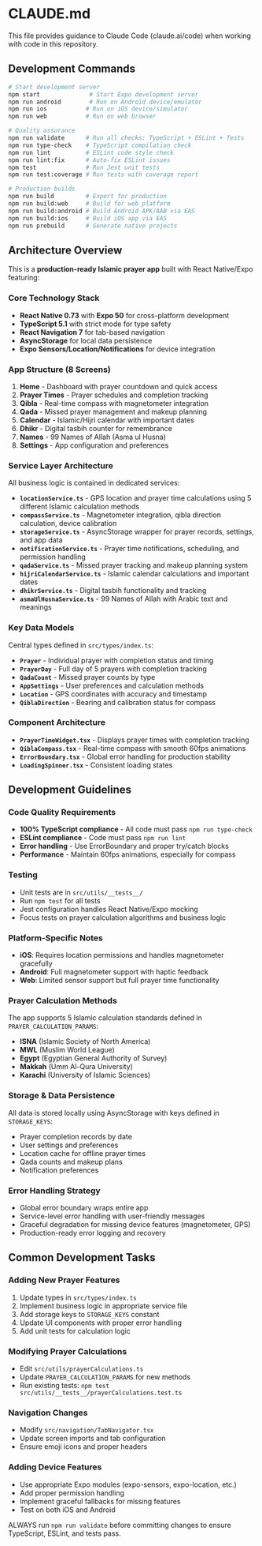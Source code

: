 # CLAUDE.md

This file provides guidance to Claude Code (claude.ai/code) when working with code in this repository.

## Development Commands

```bash
# Start development server
npm start              # Start Expo development server
npm run android        # Run on Android device/emulator  
npm run ios           # Run on iOS device/simulator
npm run web           # Run on web browser

# Quality assurance
npm run validate      # Run all checks: TypeScript + ESLint + Tests
npm run type-check    # TypeScript compilation check
npm run lint          # ESLint code style check
npm run lint:fix      # Auto-fix ESLint issues
npm test              # Run Jest unit tests
npm run test:coverage # Run tests with coverage report

# Production builds
npm run build         # Export for production
npm run build:web     # Build for web platform
npm run build:android # Build Android APK/AAB via EAS
npm run build:ios     # Build iOS app via EAS
npm run prebuild      # Generate native projects
```

## Architecture Overview

This is a **production-ready Islamic prayer app** built with React Native/Expo featuring:

### Core Technology Stack
- **React Native 0.73** with **Expo 50** for cross-platform development
- **TypeScript 5.1** with strict mode for type safety  
- **React Navigation 7** for tab-based navigation
- **AsyncStorage** for local data persistence
- **Expo Sensors/Location/Notifications** for device integration

### App Structure (8 Screens)
1. **Home** - Dashboard with prayer countdown and quick access
2. **Prayer Times** - Prayer schedules and completion tracking 
3. **Qibla** - Real-time compass with magnetometer integration
4. **Qada** - Missed prayer management and makeup planning
5. **Calendar** - Islamic/Hijri calendar with important dates
6. **Dhikr** - Digital tasbih counter for remembrance
7. **Names** - 99 Names of Allah (Asma ul Husna)
8. **Settings** - App configuration and preferences

### Service Layer Architecture
All business logic is contained in dedicated services:

- **`locationService.ts`** - GPS location and prayer time calculations using 5 different Islamic calculation methods
- **`compassService.ts`** - Magnetometer integration, qibla direction calculation, device calibration
- **`storageService.ts`** - AsyncStorage wrapper for prayer records, settings, and app data
- **`notificationService.ts`** - Prayer time notifications, scheduling, and permission handling
- **`qadaService.ts`** - Missed prayer tracking and makeup planning system
- **`hijriCalendarService.ts`** - Islamic calendar calculations and important dates
- **`dhikrService.ts`** - Digital tasbih functionality and tracking
- **`asmaUlHusnaService.ts`** - 99 Names of Allah with Arabic text and meanings

### Key Data Models
Central types defined in `src/types/index.ts`:
- **`Prayer`** - Individual prayer with completion status and timing
- **`PrayerDay`** - Full day of 5 prayers with completion tracking
- **`QadaCount`** - Missed prayer counts by type
- **`AppSettings`** - User preferences and calculation methods
- **`Location`** - GPS coordinates with accuracy and timestamp
- **`QiblaDirection`** - Bearing and calibration status for compass

### Component Architecture
- **`PrayerTimeWidget.tsx`** - Displays prayer times with completion tracking
- **`QiblaCompass.tsx`** - Real-time compass with smooth 60fps animations
- **`ErrorBoundary.tsx`** - Global error handling for production stability
- **`LoadingSpinner.tsx`** - Consistent loading states

## Development Guidelines

### Code Quality Requirements
- **100% TypeScript compliance** - All code must pass `npm run type-check`
- **ESLint compliance** - Code must pass `npm run lint` 
- **Error handling** - Use ErrorBoundary and proper try/catch blocks
- **Performance** - Maintain 60fps animations, especially for compass

### Testing
- Unit tests are in `src/utils/__tests__/`
- Run `npm test` for all tests
- Jest configuration handles React Native/Expo mocking
- Focus tests on prayer calculation algorithms and business logic

### Platform-Specific Notes
- **iOS**: Requires location permissions and handles magnetometer gracefully
- **Android**: Full magnetometer support with haptic feedback  
- **Web**: Limited sensor support but full prayer time functionality

### Prayer Calculation Methods
The app supports 5 Islamic calculation standards defined in `PRAYER_CALCULATION_PARAMS`:
- **ISNA** (Islamic Society of North America)
- **MWL** (Muslim World League) 
- **Egypt** (Egyptian General Authority of Survey)
- **Makkah** (Umm Al-Qura University)
- **Karachi** (University of Islamic Sciences)

### Storage & Data Persistence
All data is stored locally using AsyncStorage with keys defined in `STORAGE_KEYS`:
- Prayer completion records by date
- User settings and preferences  
- Location cache for offline prayer times
- Qada counts and makeup plans
- Notification preferences

### Error Handling Strategy
- Global error boundary wraps entire app
- Service-level error handling with user-friendly messages
- Graceful degradation for missing device features (magnetometer, GPS)
- Production-ready error logging and recovery

## Common Development Tasks

### Adding New Prayer Features
1. Update types in `src/types/index.ts`
2. Implement business logic in appropriate service file
3. Add storage keys to `STORAGE_KEYS` constant
4. Update UI components with proper error handling
5. Add unit tests for calculation logic

### Modifying Prayer Calculations  
- Edit `src/utils/prayerCalculations.ts`
- Update `PRAYER_CALCULATION_PARAMS` for new methods
- Run existing tests: `npm test src/utils/__tests__/prayerCalculations.test.ts`

### Navigation Changes
- Modify `src/navigation/TabNavigator.tsx` 
- Update screen imports and tab configuration
- Ensure emoji icons and proper headers

### Adding Device Features
- Use appropriate Expo modules (expo-sensors, expo-location, etc.)
- Add proper permission handling
- Implement graceful fallbacks for missing features
- Test on both iOS and Android

ALWAYS run `npm run validate` before committing changes to ensure TypeScript, ESLint, and tests pass.